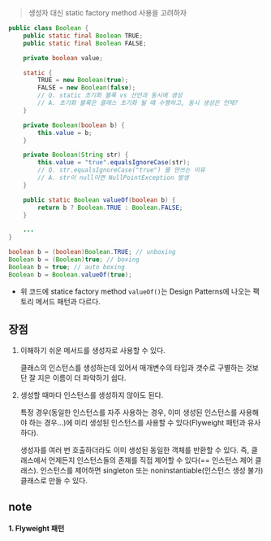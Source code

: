 > 생성자 대신 static factory method 사용을 고려하자

```java
public class Boolean {
	public static final Boolean TRUE;
	public static final Boolean FALSE;

	private boolean value;

	static {
		TRUE = new Boolean(true);
		FALSE = new Boolean(false);
		// Q. static 초기화 블록 vs 선언과 동시에 생성
		// A. 초기화 블록은 클래스 초기화 될 떄 수행하고, 동시 생성은 언제?
	}

	private Boolean(boolean b) {
		this.value = b;
	}

	private Boolean(String str) {
		this.value = "true".equalsIgnoreCase(str);
		// Q. str.equalsIgnoreCase("true") 를 안쓰는 이유
		// A. str이 null이면 NullPointException 발생
	}

	public static Boolean valueOf(boolean b) {
		return b ? Boolean.TRUE : Boolean.FALSE;
	}

	...
}
```

```java
boolean b = (boolean)Boolean.TRUE; // unboxing
Boolean b = (Boolean)true; // boxing
Boolean b = true; // auto boxing
Boolean b = Boolean.valueOf(true);
```

- 위 코드에 statice factory method `valueOf()`는 Design Patterns에 나오는 팩토리 메서드 패턴과 다르다.

## 장점

1. 이해하기 쉬운 메서드를 생성자로 사용할 수 있다.

	클래스의 인스턴스를 생성하는데 있어서 매개변수의 타입과 갯수로 구별하는 것보단 잘 지은 이름이 더 파악하기 쉽다.

2. 생성할 때마다 인스턴스를 생성하지 않아도 된다.

	특정 경우(동일한 인스턴스를 자주 사용하는 경우, 이미 생성된 인스턴스를 사용해야 하는 경우...)에 미리 생성된 인스턴스를 사용할 수 있다(Flyweight 패턴과 유사하다).

	생성자를 여러 번 호출하더라도 이미 생성된 동일한 객체를 반환할 수 있다. 즉, 클래스에서 언제든지 인스턴스들의 존재를 직접 제어할 수 있다(== 인스턴스 제어 클래스). 인스턴스를 제어하면 singleton 또는 noninstantiable(인스턴스 생성 불가) 클래스로 만들 수 있다.

## note

#### 1. Flyweight 패턴

